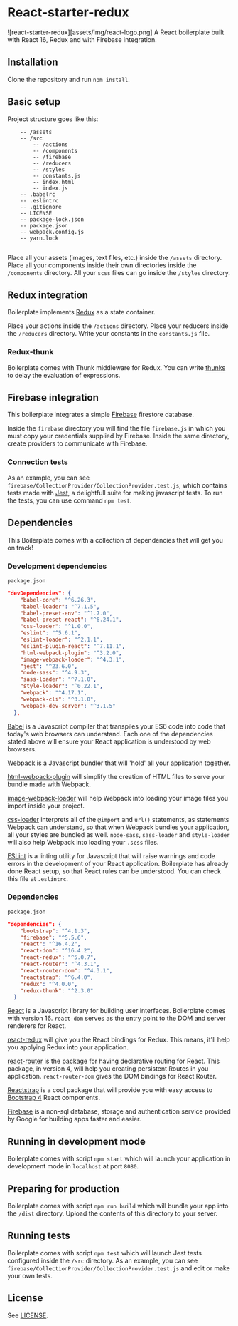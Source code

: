# React-starter-redux
![react-starter-redux][assets/img/react-logo.png]
A React boilerplate built with React 16, Redux and with Firebase integration.

## Installation
Clone the repository and run ```npm install```.

## Basic setup
Project structure goes like this:

```
    -- /assets
    -- /src
        -- /actions
        -- /components
        -- /firebase
        -- /reducers
        -- /styles
        -- constants.js
        -- index.html
        -- index.js
    -- .babelrc
    -- .eslintrc
    -- .gitignore
    -- LICENSE
    -- package-lock.json
    -- package.json
    -- webpack.config.js
    -- yarn.lock
        
```

Place all your assets (images, text files, etc.) inside the ```/assets``` directory.
Place all your components inside their own directories inside the ```/components``` directory.
All your ```scss``` files can go inside the ```/styles``` directory.

## Redux integration
Boilerplate implements [Redux](https://redux.js.org/) as a state container.

Place your actions inside the ```/actions``` directory.
Place your reducers inside the ```/reducers``` directory.
Write your constants in the ```constants.js``` file.

### Redux-thunk
Boilerplate comes with Thunk middleware for Redux. You can write [thunks](https://github.com/reduxjs/redux-thunk) to delay the evaluation of expressions.

## Firebase integration
This boilerplate integrates a simple [Firebase](https://firebase.google.com/) firestore database.

Inside the ```firebase``` directory you will find the file ```firebase.js``` in which you must copy your credentials supplied by Firebase. Inside the same directory, create providers to communicate with Firebase.

### Connection tests
As an example, you can see ```firebase/CollectionProvider/CollectionProvider.test.js```, which contains tests made with [Jest](https://jestjs.io/), a delightfull suite for making javascript tests. To run the tests, you can use command ```npm test```.

## Dependencies
This Boilerplate comes with a collection of dependencies that will get you on track!

### Development dependencies
```package.json```
```json
"devDependencies": {
    "babel-core": "^6.26.3",
    "babel-loader": "^7.1.5",
    "babel-preset-env": "^1.7.0",
    "babel-preset-react": "^6.24.1",
    "css-loader": "^1.0.0",
    "eslint": "^5.6.1",
    "eslint-loader": "^2.1.1",
    "eslint-plugin-react": "^7.11.1",
    "html-webpack-plugin": "^3.2.0",
    "image-webpack-loader": "^4.3.1",
    "jest": "^23.6.0",
    "node-sass": "^4.9.3",
    "sass-loader": "^7.1.0",
    "style-loader": "^0.22.1",
    "webpack": "^4.17.1",
    "webpack-cli": "^3.1.0",
    "webpack-dev-server": "^3.1.5"
  },
```

[Babel](https://babeljs.io/) is a Javascript compiler that transpiles your ES6 code into code that today's web browsers can understand. Each one of the dependencies stated above will ensure your React application is understood by web browsers.

[Webpack](https://webpack.js.org/) is a Javascript bundler that will 'hold' all your application together.

[html-webpack-plugin](https://www.npmjs.com/package/html-webpack-plugin) will simplify the creation of HTML files to serve your bundle made with Webpack.

[image-webpack-loader](https://www.npmjs.com/package/image-webpack-loader) will help Webpack into loading your image files you import inside your project.

[css-loader](https://www.npmjs.com/package/css-loader) interprets all of the ```@import``` and ```url()``` statements, as statements Webpack can understand, so that when Webpack bundles your application, all your styles are bundled as well. ```node-sass```, ```sass-loader``` and ```style-loader``` will also help Webpack into loading your ```.scss``` files.

[ESLint](https://eslint.org/) is a linting utility for Javascript that will raise warnings and code errors in the development of your React application. Boilerplate has already done React setup, so that React rules can be understood. You can check this file at ```.eslintrc```.

### Dependencies
```package.json```
```json
"dependencies": {
    "bootstrap": "^4.1.3",
    "firebase": "^5.5.6",
    "react": "^16.4.2",
    "react-dom": "^16.4.2",
    "react-redux": "^5.0.7",
    "react-router": "^4.3.1",
    "react-router-dom": "^4.3.1",
    "reactstrap": "^6.4.0",
    "redux": "^4.0.0",
    "redux-thunk": "^2.3.0"
  }
```

[React](https://reactjs.org/) is a Javascript library for building user interfaces. Boilerplate comes with version 16. ```react-dom``` serves as the entry point to the DOM and server renderers for React.

[react-redux](https://www.npmjs.com/package/react-redux) will give you the React bindings for Redux. This means, it'll help you applying Redux into your application.

[react-router](https://www.npmjs.com/package/react-router) is the package for having declarative routing for React. This package, in version 4, will help you creating persistent Routes in you application. ```react-router-dom``` gives the DOM bindings for React Router.

[Reactstrap](https://reactstrap.github.io/) is a cool package that will provide you with easy access to [Bootstrap 4](https://getbootstrap.com/) React components.

[Firebase](https://firebase.google.com/) is a non-sql database, storage and authentication service provided by Google for building apps faster and easier.

## Running in development mode
Boilerplate comes with script ```npm start``` which will launch your application in development mode in ```localhost``` at port ```8080```.

## Preparing for production
Boilerplate comes with script ```npm run build``` which will bundle your app into the ```/dist``` directory. Upload the contents of this directory to your server.

## Running tests
Boilerplate comes with script ```npm test``` which will launch Jest tests configured inside the ```/src``` directory. As an example, you can see ```firebase/CollectionProvider/CollectionProvider.test.js``` and edit or make your own tests.

## License
See [LICENSE](LICENSE).